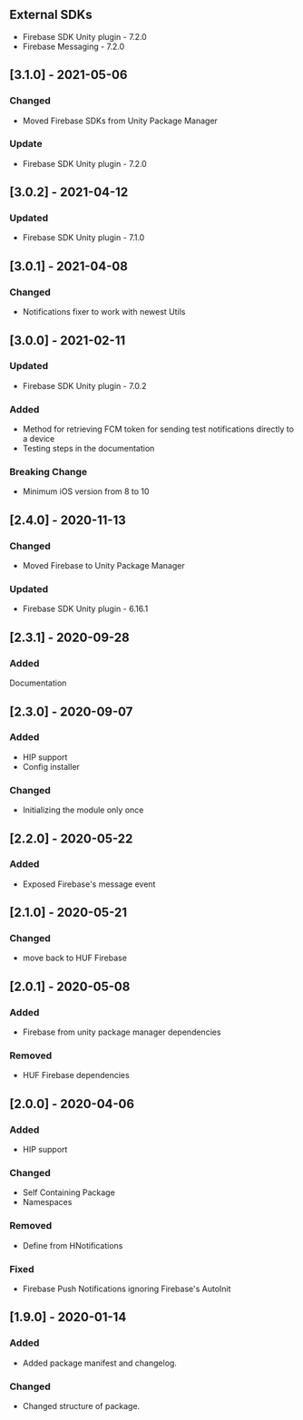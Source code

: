 ## External SDKs
- Firebase SDK Unity plugin - 7.2.0
- Firebase Messaging - 7.2.0

## [3.1.0] - 2021-05-06
### Changed
- Moved Firebase SDKs from Unity Package Manager

### Update
- Firebase SDK Unity plugin - 7.2.0


## [3.0.2] - 2021-04-12
### Updated
- Firebase SDK Unity plugin - 7.1.0


## [3.0.1] - 2021-04-08
### Changed
- Notifications fixer to work with newest Utils


## [3.0.0] - 2021-02-11
### Updated
- Firebase SDK Unity plugin - 7.0.2

### Added
- Method for retrieving FCM token 
for sending test notifications 
directly to a device
- Testing steps in the documentation

### Breaking Change
- Minimum iOS version from 8 to 10

## [2.4.0] - 2020-11-13
### Changed
- Moved Firebase to Unity Package Manager

### Updated
- Firebase SDK Unity plugin - 6.16.1


## [2.3.1] - 2020-09-28
### Added
Documentation


## [2.3.0] - 2020-09-07
### Added
- HIP support
- Config installer

### Changed
- Initializing the module only once


## [2.2.0] - 2020-05-22
### Added
- Exposed Firebase's message event


## [2.1.0] - 2020-05-21
### Changed
- move back to HUF Firebase


## [2.0.1] - 2020-05-08
### Added
- Firebase from unity package manager dependencies

### Removed
- HUF Firebase dependencies


## [2.0.0] - 2020-04-06
### Added
- HIP support

### Changed
- Self Containing Package
- Namespaces

### Removed
- Define from HNotifications

### Fixed
- Firebase Push Notifications ignoring Firebase's AutoInit


## [1.9.0] - 2020-01-14
### Added
- Added package manifest and changelog.

### Changed
- Changed structure of package.
